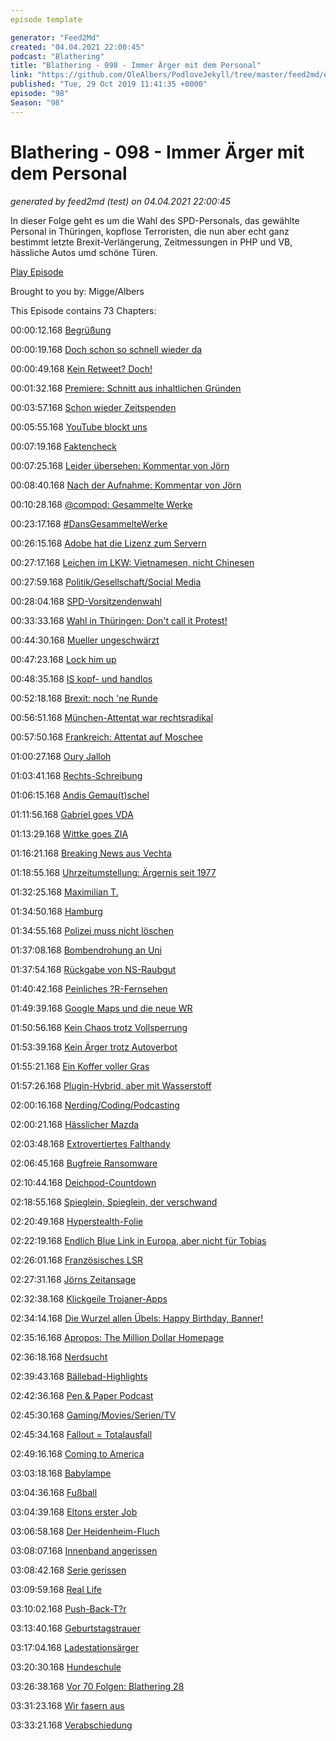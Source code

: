 ```yaml
---
episode template

generator: "Feed2Md"
created: "04.04.2021 22:00:45"
podcast: "Blathering"
title: "Blathering - 098 - Immer Ärger mit dem Personal"
link: "https://github.com/OleAlbers/PodloveJekyll/tree/master/feed2md/example/export/seasons/4/2019/10/Blathering - 098 - Immer Ärger mit dem Personal.md"
published: "Tue, 29 Oct 2019 11:41:35 +0000"
episode: "98"
Season: "98"
---
```


# Blathering - 098 - Immer Ärger mit dem Personal
_generated by feed2md (test) on 04.04.2021 22:00:45_

In dieser Folge geht es um die Wahl des SPD-Personals, das gewählte Personal in Thüringen, kopflose Terroristen, die nun aber echt ganz bestimmt letzte Brexit-Verlängerung, Zeitmessungen in PHP und VB, hässliche Autos umd schöne Türen.

[Play Episode](https://www.blathering.de/podlove/file/988/s/feed/c/mp3/blathering_098.mp3)

Brought to you by: Migge/Albers

This Episode contains 73 Chapters:


00:00:12.168 [Begrüßung]()

00:00:19.168 [Doch schon so schnell wieder da]()

00:00:49.168 [Kein Retweet? Doch!](https://twitter.com/tmigge/status/1189079473137815552)

00:01:32.168 [Premiere: Schnitt aus inhaltlichen Gründen](https://twitter.com/blathering_pod/status/1187271307420942342)

00:03:57.168 [Schon wieder Zeitspenden](https://twitter.com/blathering_pod/status/1187448280994799617)

00:05:55.168 [YouTube blockt uns](https://twitter.com/blathering_pod/status/1187297076763344896)

00:07:19.168 [Faktencheck]()

00:07:25.168 [Leider übersehen: Kommentar von Jörn](https://www.blathering.de/2019/10/blathering-095-ueber-pfirsiche-orangen-aepfel-und-birnen/#comment-31)

00:08:40.168 [Nach der Aufnahme: Kommentar von Jörn](https://www.blathering.de/2019/10/blathering-096-terror-ist-kein-spiel/#comment-33)

00:10:28.168 [@compod: Gesammelte Werke](https://twitter.com/search?q=(from%3Acompod)%20(%40blathering_pod)%20until%3A2019-10-29%29since%3A2019-10-23&src=typed_query&f=live)

00:23:17.168 [#DansGesammelteWerke](https://twitter.com/search?q=(from%3Aevildanwallace)%20(%40blathering_pod)%20until%3A2019-10-29%20since%3A2019-10-23&src=typed_query&f=live)

00:26:15.168 [Adobe hat die Lizenz zum Servern](https://petapixel.com/2019/10/28/adobe-granted-license-by-us-gov-to-keep-serving-customers-in-venezuela/)

00:27:17.168 [Leichen im LKW: Vietnamesen, nicht Chinesen](https://www.merkur.de/welt/england-e?ex-39-leichen-in-lkw-gefunden-wende-polizei-geht-von-anderer-identitaet-vieler-opfer-aus-zr-13154944.html)

00:27:59.168 [Politik/Gesellschaft/Social Media]()

00:28:04.168 [SPD-Vorsitzendenwahl](https://de.wikipedia.org/wiki/Wahl_zum_SPD-Vorsitz_2019)

00:33:33.168 [Wahl in Thüringen: Don't call it Protest!](https://www.tage?chau.de/inland/waehlerwanderung-thueringen-gro?-101.html)

00:44:30.168 [Mueller ungeschwärzt](https://www.tage?chau.de/ausland/usa-mueller-bericht-101.html)

00:47:23.168 [Lock him up](https://twitter.com/Independent/status/1188797727876042754)

00:48:35.168 [IS kopf- und handlos](https://www.tage?chau.de/ausland/syrien-bagdadis-101.html)

00:52:18.168 [Brexit: noch 'ne Runde](https://www.tage?chau.de/ausland/brexit-aufschub-eu-101.html)

00:56:51.168 [München-Attentat war rechtsradikal](https://www.tage?chau.de/inland/muenchen-attentat-oez-101.html)

00:57:50.168 [Frankreich: Attentat auf Moschee](https://www.dw.com/de/zwei-verletzte-nach-sch%C3%BC?en-vor-moschee-in-frankreich/a-51027316)

01:00:27.168 [Oury Jalloh](https://taz.de/Neue-Erkenntni?e-im-Fall-Oury-Jalloh/!5636402/)

01:03:41.168 [Rechts-Schreibung](https://twitter.com/RechtsgegRechts/status/1187763319672889345)

01:06:15.168 [Andis Gemau(t)schel](https://www.deutschlandfunk.de/der-tag-bayrische-maut-problembaeren.3415.de.html?dram:article_id=461864)

01:11:56.168 [Gabriel goes VDA](https://taz.de/Gabriel-soll-neuer-VDA-Praesident-werden/!5633454/)

01:13:29.168 [Wittke goes ZIA](https://www.zia-deutschland.de/pre?emeldung/ruecktritt-vom-amt-des-parlamentarischen-staat?ekretaers-oliver-wittke-wird-hauptgeschaeftsfuehrer-des/)

01:16:21.168 [Breaking News aus Vechta](https://www.spiegel.de/panorama/justiz/vechta-18-jaehriger-bricht-in-gefaengnis-ein-und-besucht-ex-freundin-a-1293208.html)

01:18:55.168 [Uhrzeitumstellung: Ärgernis seit 1977](https://de.wikipedia.org/wiki/Zeitzone#Entstehung_der_Zonenzeiten)

01:32:25.168 [Maximilian T.](https://taz.de/taz-Recherche-zu-rechtem-Netzwerk/!5634114/)

01:34:50.168 [Hamburg]()

01:34:55.168 [Polizei muss nicht löschen](https://taz.de/G20-Ermittler-duerfen-weiter-scannen/!5633111/)

01:37:08.168 [Bombendrohung an Uni](https://www.hamburg1.de/nachrichten/42618/Bombendrohung_fuer_Uni_Hamburg.html)

01:37:54.168 [Rückgabe von NS-Raubgut](https://taz.de/Rueckgabe-von-NS-Raubgut/!5633297/)

01:40:42.168 [Peinliches ?R-Fernsehen](https://www.deutschlandfunk.de/katarina-witt-ueber-ostdeutsche-geschichte-wir-werden.2849.de.html?drn:news_id=1063371)

01:49:39.168 [Google Maps und die neue WR](https://www.google.com/maps/place/Wilhelmsburger+Reich?tra%C3%9Fe)

01:50:56.168 [Kein Chaos trotz Vollsperrung](https://www.ndr.de/nachrichten/hamburg/A7-voll-gesperrt-Verkehrschaos-bleibt-aus,asieben356.html)

01:53:39.168 [Kein Ärger trotz Autoverbot](https://www.zeit.de/hamburg/2019-10/hamburg-rathausquartier-autofrei-fu?gaengerzone-bilanz-autofahrer)

01:55:21.168 [Ein Koffer voller Gras](https://twitter.com/tmigge/status/1187594668307079168)

01:57:26.168 [Plugin-Hybrid, aber mit Wasserstoff](https://blog.mercedes-benz-pa?ion.com/2019/10/weltweit-erster-funkstreifenwagen-mit-brennstoffzelle-rollt-in-hamburg/)

02:00:16.168 [Nerding/Coding/Podcasting]()

02:00:21.168 [Hässlicher Mazda](https://twitter.com/stammtischphilo/status/1187383009315622912)

02:03:48.168 [Extrovertiertes Falthandy](https://www.zdnet.de/88371779/galaxy-fold-konkurrent-huawei-mate-x-startet-am-15-november-in-china/)

02:06:45.168 [Bugfreie Ransomware](https://www.zdnet.de/88371813/medusalocker-neue-ransomware-variante-verbreitet-sich-seit-ende-september/)

02:10:44.168 [Deichpod-Countdown](http://nocarrier.de/time/202007241000zum+Deichpod.png)

02:18:55.168 [Spieglein, Spieglein, der verschwand](https://blog.mercedes-benz-pa?ion.com/2018/09/mercedes-benz-trucks-ersetzt-die-actros-spiegel-digital/)

02:20:49.168 [Hyperstealth-Folie](https://www.golem.de/news/quantum-stealth-folie-macht-objekte-und-personen-unsichtbar-1910-144610.html)

02:22:19.168 [Endlich Blue Link in Europa, aber nicht für Tobias](https://www.hyundai.news/de/modell-news/hyundai-blue-link-telematiksystem-fuer-mehr-komfort-und-sicherheit/)

02:26:01.168 [Französisches LSR](https://www.golem.de/news/leistung?chutzrecht-franzoesische-medien-beschweren-sich-ueber-google-1910-144620.html)

02:27:31.168 [Jörns Zeitansage](https://github.com/schaarsomat/Podlove-Templates/blob/master/JSFP-Player.twig)

02:32:38.168 [Klickgeile Trojaner-Apps](https://www.zdnet.de/88371837/17-apps-in-apples-app-store-mit-trojaner-verseucht/)

02:34:14.168 [Die Wurzel allen Übels: Happy Birthday, Banner!](https://theblog.adobe.com/25th-anniversary-digital-advertising-past-present-future/)

02:35:16.168 [Apropos: The Million Dollar Homepage](http://www.milliondollarhomepage.com/)

02:36:18.168 [Nerdsucht](https://twitter.com/stammtischphilo/status/1188472454831857664)

02:39:43.168 [Bällebad-Highlights](https://twitter.com/stammtischphilo/status/1188786225479651328)

02:42:36.168 [Pen & Paper Podcast](https://rocketbeans.tv/mediathek/podcast/136/Pen--Paper)

02:45:30.168 [Gaming/Movies/Serien/TV]()

02:45:34.168 [Fallout = Totalausfall](https://twitter.com/stammtischphilo/status/1187759679851712512)

02:49:16.168 [Coming to America](https://en.wikipedia.org/wiki/Coming_to_America)

03:03:18.168 [Babylampe](https://twitter.com/stammtischphilo/status/1188094605763461120)

03:04:36.168 [Fußball]()

03:04:39.168 [Eltons erster Job](https://twitter.com/tmigge/status/1187618241734238208)

03:06:58.168 [Der Heidenheim-Fluch](https://www.fcstpauli.com/news/die-kiezkicker-verlieren-auch-im-sechsten-anlauf-in-heidenheim-1920/)

03:08:07.168 [Innenband angerissen](https://twitter.com/fcstpauli/status/1188844683289608192)

03:08:42.168 [Serie gerissen](https://www.instagram.com/p/B4KGH5XImne/)

03:09:59.168 [Real Life]()

03:10:02.168 [Push-Back-T?r](https://twitter.com/stammtischphilo/status/1188090199546433540)

03:13:40.168 [Geburtstagstrauer](https://twitter.com/tmigge/status/1188159842881622016)

03:17:04.168 [Ladestationsärger](https://twitter.com/tmigge/status/1187681555357097984)

03:20:30.168 [Hundeschule](https://www.le-waldi-hundeschule.de/)

03:26:38.168 [Vor 70 Folgen: Blathering 28](https://www.blathering.de/2017/06/blathering-028-vegane-schweinereien-ueber-hupen-peni?e-und-trolle/)

03:31:23.168 [Wir fasern aus]()

03:33:21.168 [Verabschiedung]()


